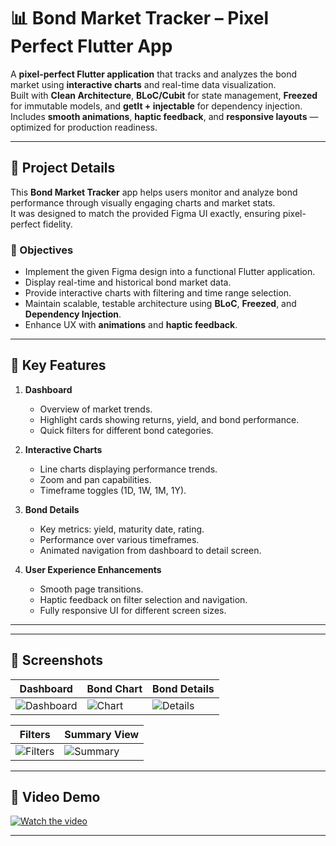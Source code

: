 # 📊 Bond Market Tracker – Pixel Perfect Flutter App

A **pixel-perfect Flutter application** that tracks and analyzes the bond market using **interactive charts** and real-time data visualization.  
Built with **Clean Architecture**, **BLoC/Cubit** for state management, **Freezed** for immutable models, and **getIt + injectable** for dependency injection.  
Includes **smooth animations**, **haptic feedback**, and **responsive layouts** — optimized for production readiness.

---

## 📖 Project Details

This **Bond Market Tracker** app helps users monitor and analyze bond performance through visually engaging charts and market stats.  
It was designed to match the provided Figma UI exactly, ensuring pixel-perfect fidelity.

### 🎯 Objectives
- Implement the given Figma design into a functional Flutter application.
- Display real-time and historical bond market data.
- Provide interactive charts with filtering and time range selection.
- Maintain scalable, testable architecture using **BLoC**, **Freezed**, and **Dependency Injection**.
- Enhance UX with **animations** and **haptic feedback**.

---

## 📱 Key Features

1. **Dashboard**
   - Overview of market trends.
   - Highlight cards showing returns, yield, and bond performance.
   - Quick filters for different bond categories.

2. **Interactive Charts**
   - Line charts displaying performance trends.
   - Zoom and pan capabilities.
   - Timeframe toggles (1D, 1W, 1M, 1Y).

3. **Bond Details**
   - Key metrics: yield, maturity date, rating.
   - Performance over various timeframes.
   - Animated navigation from dashboard to detail screen.

4. **User Experience Enhancements**
   - Smooth page transitions.
   - Haptic feedback on filter selection and navigation.
   - Fully responsive UI for different screen sizes.

---
---

## 📸 Screenshots

| Dashboard | Bond Chart | Bond Details |
|-----------|------------|--------------|
| ![Dashboard](assets/readme/screenshot_1.png) | ![Chart](assets/readme/screenshot_2.png) | ![Details](assets/readme/screenshot_3.png) |

| Filters | Summary View |
|---------|--------------|
| ![Filters](assets/readme/screenshot_4.png) | ![Summary](assets/readme/screenshot_5.png) |

---

## 🎥 Video Demo

[![Watch the video](assets/readme/video_thumb.png)](https://youtu.be/your-video-link) 



---


